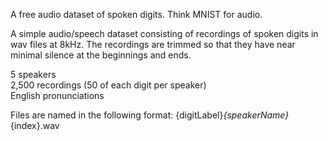 A free audio dataset of spoken digits. Think MNIST for audio.

A simple audio/speech dataset consisting of recordings of spoken digits in wav
files at 8kHz.
The recordings are trimmed so that they have near minimal silence at the
beginnings and ends.

5 speakers\
2,500 recordings (50 of each digit per speaker)\
English pronunciations

Files are named in the following format: {digitLabel}_{speakerName}_{index}.wav